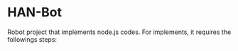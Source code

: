 HAN-Bot
=======

Robot project that implements node.js codes. For implements, it requires the followings steps:
